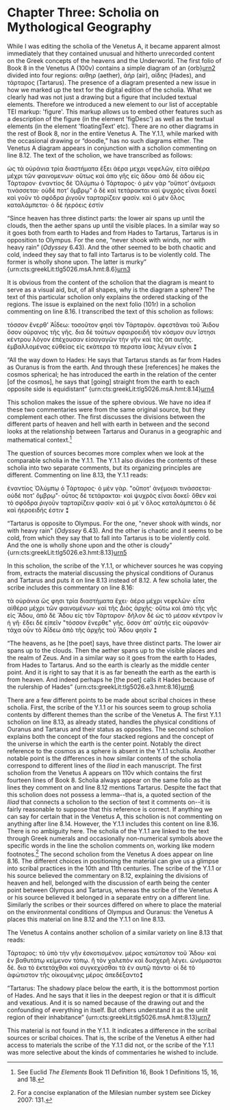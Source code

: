 # Chapter Three: Scholia on Mythological Geography #While I was editing the scholia of the Venetus A, it became apparent almost immediately that they contained unusual and hitherto unrecorded content on the Greek concepts of the heavens and the Underworld. The first folio of Book 8 in the Venetus A (100v) contains a simple diagram of an {orb}[urn2] divided into four regions: αιθηρ (aether), ἀήρ (air), αἰδης (Hades), and τάρταρος (Tartarus). The presence of a diagram presented a new issue in how we marked up the text for the digital edition of the scholia. What we clearly had was not just a drawing but a figure that included textual elements. Therefore we introduced a new element to our list of acceptable TEI markup: 'figure'. This markup allows us to embed other features such as a description of the figure (in the element 'figDesc') as well as the textual elements (in the element 'floatingText' etc). There are no other diagrams in the rest of Book 8, nor in the entire Venetus A. The Υ.1.1, while marked with the occasional drawing or “doodle,” has no such diagrams either. The Venetus A diagram appears in conjunction with a scholion commenting on line 8.12. The text of the scholion, we have transcribed as follows:
	
[urn2]: urn:cite:hmt:vaimg.VA100VN-0603@0.192,0.8182,0.147,0.0947ὡς τὰ οὐράνια τρία διαστήματα ἔξει ἀέρα μεχρι νεφελῶν, εἰτα αἰθέρα μέχρι τῶν φαινομενων· οὕτως καὶ ἀπο γῆς εἰς ἄδου· ἀπὸ δὲ ἀδου εἰς Τάρταρον· ἐναντίος δὲ Ὀλύμπω ὁ Τάρταρος· ὁ μὲν γὰρ “οὔποτ’ ἀνέμοισι τινάσσεται· οὐδέ ποτ’ ὄμβρῳ” ὁ δὲ καὶ τετάρακται καὶ ψυχρὸς εἶναι δοκεῖ καὶ γοῦν τὸ σφόδρα ῥιγοῦν ταρταρίζειν φασίν. καὶ ὁ μὲν ὅλος καταλάμπεται· ὁ δὲ ἠερόεις ἐστίν“Since heaven has three distinct parts: the lower air spans up until the clouds, then the aether spans up until the visible places. In a similar way so it goes both from earth to Hades and from Hades to Tartarus, Tartarus is in opposition to Olympus. For the one, “never shook with winds, nor with heavy rain” (*Odyssey* 6.43). And the other seemed to be both chaotic and cold, indeed they say that to fall into Tartarus is to be violently cold. The former is wholly shone upon. The latter is murky” {urn:cts:greekLit:tlg5026.msA.hmt:8.6}[urn3]

[urn3]: urn:cite:hmt:vaimg.VA100VN-0603@0.189,0.7821,0.722,0.1375It is obvious from the content of the scholion that the diagram is meant to serve as a visual aid, but, of all shapes, why is the diagram a sphere? The text of this particular scholion only explains the ordered stacking of the regions. The issue is explained on the next folio (101r) in a scholion commenting on line 8.16. I transcribed the text of this scholion as follows:
τόσσον ἔνερθ' Ἀΐδεω:τοσοῦτον φησὶ τὸν Τάρταρὸν. ἀφεστᾶναι τοῦ Ἅιδου ὅσον οὐρανος τῆς γῆς. δια δὲ τούτων σφαιροειδῆ τὸν κόσμον συν ἵστησι κέντρου λόγον ἐπέχουσαν εἰσαγαγῶν τὴν γῆν καὶ τὰς ἁπ αυτῆς. ἐμβαλλομένας εὐθείας εἰς εκὰτερα τὰ περατα ἴσας λέγων εἶναι ⁑  “All the way down to Hades:He says that Tartarus stands as far from Hades as Ouranus is from the earth. And through these [references] he makes the cosmos spherical; he has introduced the earth in the relation of the center [of the cosmos], he says that [going] straight from the earth to each opposite side is equidistant” {urn:cts:greekLit:tlg5026.msA.hmt:8.14}[urn4]

[urn4]: urn:cite:hmt:vaimg.VA101RN-0273@0.184,0.1172,0.633,0.0413This scholion makes the issue of the sphere obvious. We have no idea if these two commentaries were from the same original source, but they complement each other. The first discusses the divisions between the different parts of heaven and hell with earth in between and the second looks at the relationship between Tartarus and Ouranus in a geographic and mathematical context.[^fn25]

[^fn25]: See Euclid *The Elements* Book 11 Definition 16, Book 1 Definitions 15, 16, and 18.The question of sources becomes more complex when we look at the comparable scholia in the Υ.1.1. The Y.1.1 also divides the contents of these scholia into two separate comments, but its organizing principles are different. Commenting on line 8.13, the Y.1.1 reads:ἐναντίος Ὀλύμπῳ ὁ Τάρταρος· ὁ μὲν γὰρ. "οὔποτ' ἀνέμοισι τινάσσεται· οὐδέ ποτ' ὄμβρῳ"· οὗτος δὲ τετάρακται· καὶ ψυχρὸς εἶναι δοκεῖ· ὅθεν καὶ τὸ σφόδρα  ῥιγοῦν ταρταρίζειν φασίν· καὶ ὁ μὲ`ν ὅλος καταλάμπεται ὁ δὲ καὶ ἠεροειδής ἐστιν ⁑“Tartarus is opposite to Olympus. For the one, "never shook with winds, nor with heavy rain" (*Odyssey* 6.43). And the other is chaotic and it seems to be cold, from which they say that to fall into Tartarus is to be violently cold. And the one is wholly shone upon and the other is cloudy” {urn:cts:greekLit:tlg5026.e3.hmt:8.13}[urn5]

[urn5]: urn:cite:hmt:e3bifolio.E3_97bisv_98r@0.5075,0.7072,0.3223,0.0541In this scholion, the scribe of the Y.1.1, or whichever sources he was copying from, extracts the material discussing the physical conditions of Ouranus and Tartarus and puts it on line 8.13 instead of 8.12. A few scholia later, the scribe includes this commentary on line 8.16:τὰ οὐράνια ὥς φησι τρία διαστήματα ἔχει· ἀέρα μέχρι νεφελῶν· εἶτα αἰθέρα μέχρι τῶν φαινομένων· καὶ τῆς Διὸς ἀρχῆς· οὕτω καὶ ἀπὸ τῆς γῆς εἰς Ἅδου, ἀπὸ δὲ Ἅδου εἰς τὸν Τάρταρον· δῆλον δὲ ὡς τὸ μέσον κέντρον ἲν ἡ γῆ· ἔδει δὲ εἰπεῖν "τόσσον ἔνερθε" γῆς. ὅσον ἀπ' αὐτῆς εἰς οὐρανόν· τάχα οὖν τὸ Ἀΐδεω ἀπὸ τῆς ἀρχῆς τοῦ Ἅδου φησίν ⁑“The heavens, as he [the poet] says, have three distinct parts. The lower air spans up to the clouds. Then the aether spans up to the visible places and the realm of Zeus. And in a similar way so it goes from the earth to Hades, from Hades to Tartarus. And so the earth is clearly as the middle center point. And it is right to say that it is as far beneath the earth as the earth is from heaven. And indeed perhaps he [the poet] calls it Hades because of the rulership of Hades” {urn:cts:greekLit:tlg5026.e3.hmt:8.16}[urn6]

[urn6]: urn:cite:hmt:e3bifolio.E3_97bisv_98r@0.496,0.7553,0.333,0.0721There are a few different points to be made about scribal choices in these scholia. First, the scribe of the Y.1.1 or his sources seem to group scholia contents by different themes than the scribe of the Venetus A. The first Y.1.1 scholion on line 8.13, as already stated, handles the physical conditions of Ouranus and Tartarus and their status as opposites. The second scholion explains both the concept of the four stacked regions and the concept of the universe in which the earth is the center point. Notably the direct reference to the cosmos as a sphere is absent in the Y.1.1 scholia. Another notable point is the differences in how similar contents of the scholia correspond to different lines of the *Iliad* in each manuscript. The first scholion from the Venetus A appears on 110v which contains the first fourteen lines of Book 8. Scholia always appear on the same folio as the lines they comment on and line 8.12 mentions Tartarus. Despite the fact that this scholion does not possess a lemma--that is, a quoted section of the *Iliad* that connects a scholion to the section of text it comments on--it is fairly reasonable to suppose that this reference is correct. If anything we can say for certain that in the Venetus A, this scholion is not commenting on anything after line 8.14. However, the Y.1.1 includes this content on line 8.16. There is no ambiguity here. The scholia of the Y.1.1 are linked to the text through Greek numerals and occasionally non-numerical symbols above the specific words in the line the scholion comments on, working like modern footnotes.[^fn26] The second scholion from the Venetus A does appear on line 8.16. The different choices in positioning the material can give us a glimpse into scribal practices in the 10th and 11th centuries. The scribe of the Y.1.1 or his source believed the commentary on 8.12, explaining the divisions of heaven and hell, belonged with the discussion of earth being the center point between Olympus and Tartarus, whereas the scribe of the Venetus A or his source believed it belonged in a separate entry on a different line. Similarly the scribes or their sources differed on where to place the material on the environmental conditions of Olympus and Ouranus: the Venetus A places this material on line 8.12 and the Y.1.1 on line 8.13.

[^fn26]: For a concise explanation of the Milesian number system see Dickey 2007: 131.
The Venetus A contains another scholion of a similar variety on line 8.13 that reads:Τάρταρος:τὸ ὑπὸ τὴν γῆν ἐσκοτισμένον. μέρος κατώτατον τοῦ Ἅδου· καὶ ἐν βαθuτάτῳ κείμενον τόπῳ. ἢ τὸν χαλεπὸν καὶ δυσχερῆ λέγει. ὠνόμασται δὲ. δια τὸ ἐκτετάχθαι καὶ συγκεχύσθαι τὰ ἐν αυτῷ πάντα· οἱ δὲ τὸ ἀφώτιστον τῆς οἰκουμένης μέρος ἀπεδέξαντο⁑“Tartarus:The shadowy place below the earth, it is the bottommost portion of Hades. And he says that it lies in the deepest region or that it is difficult and vexatious. And it is so named because of the drawing out and the confounding of everything in itself. But others understand it as the unlit region of their inhabitance” {urn:cts:greekLit:tlg5026.msA.hmt:8.13}[urn7]
	
[urn7]: urn:cite:hmt:vaimg.VA101RN-0273@0.1842,0.1352,0.6396,0.0496	This material is not found in the Y.1.1. It indicates a difference in the scribal sources or scribal choices. That is, the scribe of the Venetus A either had access to materials the scribe of the Y.1.1 did not, or the scribe of the Y.1.1 was more selective about the kinds of commentaries he wished to include. 